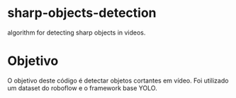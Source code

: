 # sharp-objects-detection
algorithm for detecting sharp objects in videos.

# Objetivo
O objetivo deste código é detectar objetos cortantes em vídeo. Foi utilizado um dataset do roboflow e o framework base YOLO.
